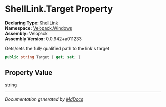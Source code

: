 ﻿<!--  
  <auto-generated>   
    The contents of this file were generated by a tool.  
    Changes to this file may be list if the file is regenerated  
  </auto-generated>   
-->

# ShellLink.Target Property

**Declaring Type:** [ShellLink](../index.md)  
**Namespace:** [Velopack.Windows](../../index.md)  
**Assembly:** Velopack  
**Assembly Version:** 0.0.942+a011233

Gets\/sets the fully qualified path to the link's target

```csharp
public string Target { get; set; }
```

## Property Value

string

___

*Documentation generated by [MdDocs](https://github.com/ap0llo/mddocs)*
